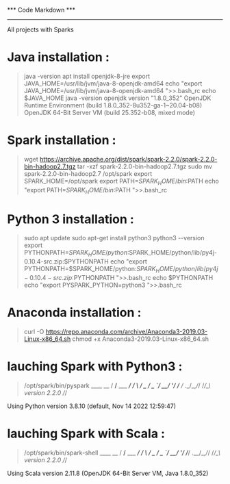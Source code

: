 *** Code Markdown ***
*********************
All projects with Sparks

# Java installation : 
> java -version                                                                           <!-- check java version -->
> apt install openjdk-8-jre                                                               <!-- install java -->
> export JAVA_HOME=/usr/lib/jvm/java-8-openjdk-amd64                                      <!-- environment variable for java -->
> echo "export JAVA_HOME=/usr/lib/jvm/java-8-openjdk-amd64 ">>.bash_rc                    <!-- bash_rc to keep after rebooting -->
> echo $JAVA_HOME                                                                         <!--  check the environment variable -->
> java -version
    openjdk version "1.8.0_352"
    OpenJDK Runtime Environment (build 1.8.0_352-8u352-ga-1~20.04-b08)
    OpenJDK 64-Bit Server VM (build 25.352-b08, mixed mode)

# Spark installation : 
> wget https://archive.apache.org/dist/spark/spark-2.2.0/spark-2.2.0-bin-hadoop2.7.tgz    <!-- install Spark spark-2.2.0 -->
> tar -xzf spark-2.2.0-bin-hadoop2.7.tgz                                                  <!-- dezip -->
> sudo mv spark-2.2.0-bin-hadoop2.7 /opt/spark                                            <!-- move repo spark intp /opt/spark -->
> export SPARK_HOME=/opt/spark                                                            <!--  environment variable for /opt/spark -->
> export PATH=$SPARK_HOME/bin:$PATH                                                       <!--  environment variable for /opt/spark/bin -->
> echo "export PATH=$SPARK_HOME/bin:$PATH ">>.bash_rc

# Python 3 installation :
> sudo apt update
> sudo apt-get install python3                                                            <!-- if fails, reboot the server -->
> python3 --version                                                                       <!-- check version : current version 3.8.10 -->
> export PYTHONPATH=$SPARK_HOME/python:$SPARK_HOME/python/lib/py4j-0.10.4-src.zip:$PYTHONPATH         
> echo "export PYTHONPATH=$SPARK_HOME/python:$SPARK_HOME/python/lib/py4j-0.10.4-src.zip:$PYTHONPATH ">>.bash_rc
> echo $PYTHONPATH
> echo "export PYSPARK_PYTHON=python3 ">>.bash_rc


# Anaconda installation :
> curl -O https://repo.anaconda.com/archive/Anaconda3-2019.03-Linux-x86_64.sh
> chmod +x Anaconda3-2019.03-Linux-x86_64.sh 

# lauching Spark with Python3 :
> /opt/spark/bin/pyspark                                                                     <!-- lanch the binary with python ./pyspark-->
      ____              __
     / __/__  ___ _____/ /__
    _\ \/ _ \/ _ `/ __/  '_/
   /__ / .__/\_,_/_/ /_/\_\   version 2.2.0
      /_/

Using Python version 3.8.10 (default, Nov 14 2022 12:59:47)                                <!-- Not the python version, it's the good one-->

# lauching Spark with Scala :
> /opt/spark/bin/spark-shell 
      ____              __
     / __/__  ___ _____/ /__
    _\ \/ _ \/ _ `/ __/  '_/
   /___/ .__/\_,_/_/ /_/\_\   version 2.2.0
      /_/
         
Using Scala version 2.11.8 (OpenJDK 64-Bit Server VM, Java 1.8.0_352)                      <!--java -version: openjdk version "1.8.0_352"-->

